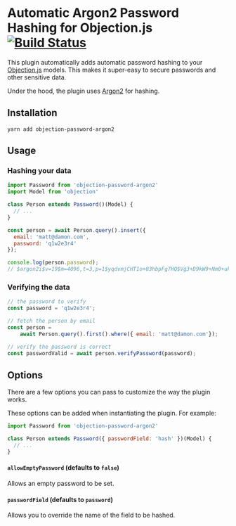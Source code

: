 # Automatic Argon2 Password Hashing for Objection.js [![Build Status](https://travis-ci.org/venables/objection-password-argon2.svg?branch=master)](https://travis-ci.org/venables/objection-password-argon2)

This plugin automatically adds automatic password hashing to your [Objection.js](https://github.com/Vincit/objection.js/) models. This makes it super-easy to secure passwords and other sensitive data.

Under the hood, the plugin uses [Argon2](https://en.wikipedia.org/wiki/Argon2) for hashing.

## Installation

`yarn add objection-password-argon2`

## Usage

### Hashing your data

```js
import Password from 'objection-password-argon2'
import Model from 'objection'

class Person extends Password()(Model) {
  // ...
}

const person = await Person.query().insert({
  email: 'matt@damon.com',
  password: 'q1w2e3r4'
});

console.log(person.password);
// $argon2i$v=19$m=4096,t=3,p=1$yqdvmjCHT1o+03hbpFg7HQ$Vg3+D9kW9+Nm0+ukCzKNWLb0h8iPQdTkD/HYHrxInhA
```

### Verifying the data

```js
// the password to verify
const password = 'q1w2e3r4';

// fetch the person by email
const person =
    await Person.query().first().where({ email: 'matt@damon.com'});

// verify the password is correct
const passwordValid = await person.verifyPassword(password);
```

## Options

There are a few options you can pass to customize the way the plugin works.

These options can be added when instantiating the plugin. For example:

```js
import Password from 'objection-password-argon2'

class Person extends Password({ passwordField: 'hash' })(Model) {
  // ...
}
```

#### `allowEmptyPassword` (defaults to `false`)
Allows an empty password to be set.

#### `passwordField` (defaults to `password`)
Allows you to override the name of the field to be hashed.

